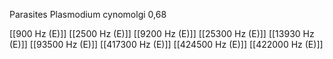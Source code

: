 Parasites Plasmodium cynomolgi 0,68

[[900 Hz (E)]]
[[2500 Hz (E)]]
[[9200 Hz (E)]]
[[25300 Hz (E)]]
[[13930 Hz (E)]]
[[93500 Hz (E)]]
[[417300 Hz (E)]]
[[424500 Hz (E)]]
[[422000 Hz (E)]]